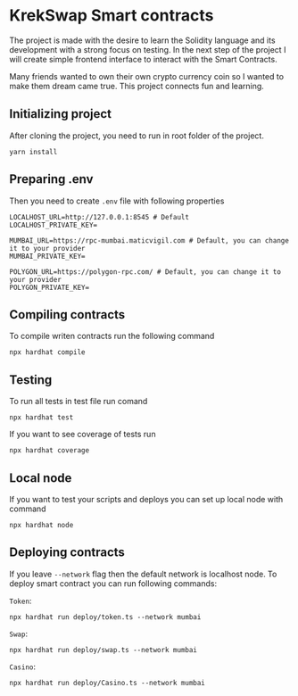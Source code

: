 # KrekSwap Smart contracts
The project is made with the desire to learn the Solidity language and its development with a strong focus on testing. In the next step of the project I will create simple frontend interface to interact with the Smart Contracts.

Many friends wanted to own their own crypto currency coin so I wanted to make them dream came true. This project connects fun and learning.

## Initializing project
After cloning the project, you need to run in root folder of the project.
```shell
yarn install
``` 
## Preparing .env
Then you need to create `.env` file with following properties

```
LOCALHOST_URL=http://127.0.0.1:8545 # Default
LOCALHOST_PRIVATE_KEY=

MUMBAI_URL=https://rpc-mumbai.maticvigil.com # Default, you can change it to your provider
MUMBAI_PRIVATE_KEY=

POLYGON_URL=https://polygon-rpc.com/ # Default, you can change it to your provider
POLYGON_PRIVATE_KEY=
```
## Compiling contracts
To compile writen contracts run the following command
```shell
npx hardhat compile
```

## Testing
To run all tests in test file run comand
```shell
npx hardhat test
```
If you want to see coverage of tests run
```shell
npx hardhat coverage
```

## Local node
If you want to test your scripts and deploys you can set up local node with command
```shell
npx hardhat node
```

## Deploying contracts
If you leave `--network` flag then the default network is localhost node.
To deploy smart contract you can run following commands:

`Token`:
```shell 
npx hardhat run deploy/token.ts --network mumbai
```

`Swap`:
```shell 
npx hardhat run deploy/swap.ts --network mumbai
```

`Casino`:
```shell 
npx hardhat run deploy/Casino.ts --network mumbai
```